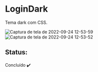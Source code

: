 # LoginDark

Tema dark com CSS.

![Captura de tela de 2022-09-24 12-53-59](https://user-images.githubusercontent.com/105956403/192107331-ab21d3ea-2578-4043-a70c-0832a40dbc24.png)
![Captura de tela de 2022-09-24 12-53-52](https://user-images.githubusercontent.com/105956403/192107336-e6f3a564-f036-416f-bef2-0470b1a76db8.png)


## Status:

####

Concluído ✔️
